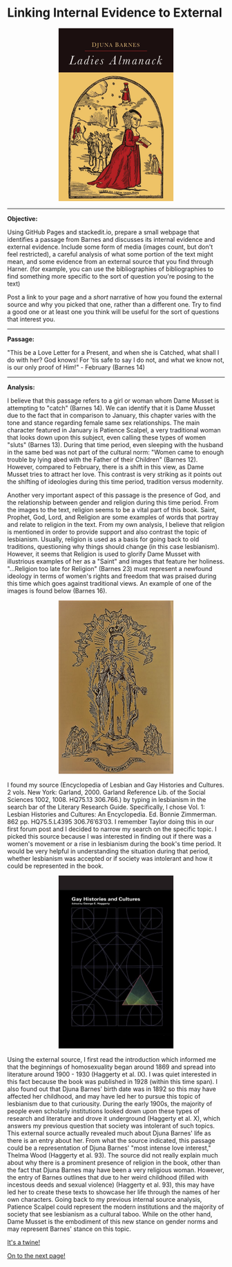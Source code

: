 
**Linking Internal Evidence to External**
==============================

<p align="center">
<img src="Ladies Almanack Cover Page.jpg" alt="alt text" width="266" height="399.5">
</p>

---------------------------------------------------------------------------

**Objective:**

Using GitHub Pages and stackedit.io, prepare a small webpage that identifies a passage from Barnes and discusses its internal evidence and external evidence.  Include some form of media (images count, but don't feel restricted), a careful analysis of what some portion of the text might mean, and some evidence from an external source that you find through Harner.  (for example, you can use the bibliographies of bibliographies to find something more specific to the sort of question you're posing to the text)

Post a link to your page and a *short* narrative of how you found the external source and why you picked that one, rather than a different one.  Try to find a good one or at least one you think will be useful for the sort of questions that interest you.

-------------------------------------------------------------------------------

**Passage:**

"This be a Love Letter for a Present, and when she is Catched, what shall I do with her?  God knows!  For 'tis safe to say I do not, and what we know not, is our only proof of Him!" - February (Barnes 14)

-------------------------------------------------------------------------------

**Analysis:**

I believe that this passage refers to a girl or woman whom Dame Musset is attempting to "catch" (Barnes 14).  We can identify that it is Dame Musset due to the fact that in comparison to January, this chapter varies with the tone and stance regarding female same sex relationships.  The main character featured in January is Patience Scalpel, a very traditional woman that looks down upon this subject, even calling these types of women "sluts" (Barnes 13).  During that time period, even sleeping with the husband in the same bed was not part of the cultural norm: "Women came to enough trouble by lying abed with the Father of their Children" (Barnes 12). However, compared to February, there is a shift in this view, as Dame Musset tries to attract her love.  This contrast is very striking as it points out the shifting of ideologies during this time period, tradition versus modernity.  

Another very important aspect of this passage is the presence of God, and the relationship between gender and religion during this time period.  From the images to the text, religion seems to be a vital part of this book. Saint, Prophet, God, Lord, and Religion are some examples of words that portray and relate to religion in the text.  From my own analysis, I believe that religion is mentioned in order to provide support and also contrast the topic of lesbianism.  Usually, religion is used as a basis for going back to old traditions, questioning why things should change (in this case lesbianism).  However, it seems that Religion is used to glorify Dame Musset with illustrious examples of her as a "Saint" and images that feature her holiness.  "...Religion too late for Religion" (Barnes 23) must represent a newfound ideology in terms of women's rights and freedom that was praised during this time which goes against traditional views.  An example of one of the images is found below (Barnes 16).
 
<p align="center">
<img src="Saint Musset.jpg" alt="alt text" width="266" height="399.5">
</p>

I found my source (Encyclopedia of Lesbian and Gay Histories and Cultures. 2 vols. New York: Garland, 2000. Garland Reference Lib. of the Social Sciences 1002, 1008. HQ75.13 306.766.) by typing in lesbianism in the search bar of the Literary Research Guide.  Specifically, I chose Vol. 1: Lesbian Histories and Cultures: An Encyclopedia. Ed. Bonnie Zimmerman. 862 pp. HQ75.5.L4395 306.76′63′03.  I remember Taylor doing this in our first forum post and I decided to narrow my search on the specific topic.  I picked this source because I was interested in finding out if there was a women's movement or a rise in lesbianism during the book's time period.  It would be very helpful in understanding the situation during that period, whether lesbianism was accepted or if society was intolerant and how it could be represented in the book.   
  
<p align="center">
<img src="Encyclopedia of Lesbian and Gay Histories and Cultures.jpg" alt="alt text" width="266" height="399.5">
</p>

Using the external source, I first read the introduction which informed me that the beginnings of homosexuality began around 1869 and spread into literature around 1900 - 1930 (Haggerty et al. IX).  I was quiet interested in this fact because the book was published in 1928 (within this time span).  I also found out that Djuna Barnes' birth date was in 1892 so this may have affected her childhood, and may have led her to pursue this topic of lesbianism due to that curiousity.  During the early 1900s, the majority of people even scholarly institutions looked down upon these types of research and literature and drove it underground (Haggerty et al. X), which answers my previous question that society was intolerant of such topics.  This external source actually revealed much about Djuna Barnes' life as there is an entry about her.  From what the source indicated, this passage could be a representation of Djuna Barnes' "most intense love interest," Thelma Wood (Haggerty et al. 93).  The source did not really explain much about why there is a prominent presence of religion in the book, other than the fact that Djuna Barnes may have been a very religious woman.  However, the entry of Barnes outlines that due to her weird childhood (filled with incestous deeds and sexual violence) (Haggerty et al. 93), this may have led her to create these texts to showcase her life through the names of her own characters.  Going back to my previous internal source analysis, Patience Scalpel could represent the modern institutions and the majority of society that see lesbianism as a cultural taboo.  While on the other hand, Dame Musset is the embodiment of this new stance on gender norms and may represent Barnes' stance on this topic.

[It's a twine!](https://gwilly.github.io/Glos-sog-ra-phy/Demonstration.html)

[On to the next page!](https://gwilly.github.io/Glos-sog-ra-phy/continue.html)
